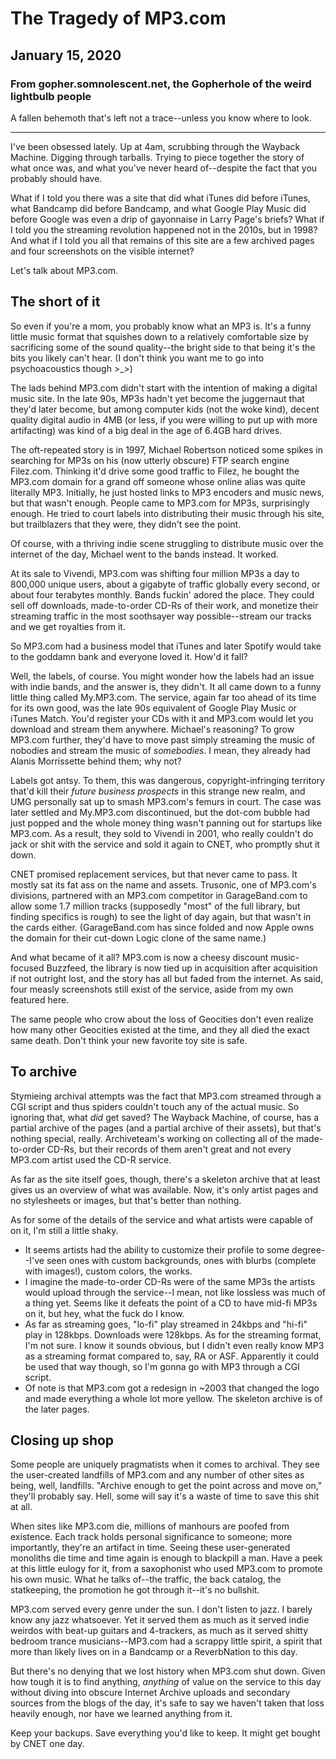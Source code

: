 # The Tragedy of MP3.com
## January 15, 2020
### From gopher.somnolescent.net, the Gopherhole of the weird lightbulb people
A fallen behemoth that's left not a trace--unless you know where to look.

---

I've been obsessed lately. Up at 4am, scrubbing through the Wayback Machine.
Digging through tarballs. Trying to piece together the story of what once
was, and what you've never heard of--despite the fact that you probably
should have.

What if I told you there was a site that did what iTunes did before iTunes,
what Bandcamp did before Bandcamp, and what Google Play Music did before
Google was even a drip of gayonnaise in Larry Page's briefs? What if I told
you the streaming revolution happened not in the 2010s, but in 1998? And
what if I told you all that remains of this site are a few archived pages
and four screenshots on the visible internet?

Let's talk about MP3.com.

## The short of it

So even if you're a mom, you probably know what an MP3 is. It's a funny
little music format that squishes down to a relatively comfortable size by
sacrificing some of the sound quality--the bright side to that being it's the
bits you likely can't hear. (I don't think you want me to go into
psychoacoustics though >_>)

The lads behind MP3.com didn't start with the intention of making a digital
music site. In the late 90s, MP3s hadn't yet become the juggernaut that
they'd later become, but among computer kids (not the woke kind), decent
quality digital audio in 4MB (or less, if you were willing to put up with
more artifacting) was kind of a big deal in the age of 6.4GB hard drives.

The oft-repeated story is in 1997, Michael Robertson noticed some spikes in
searching for MP3s on his (now utterly obscure) FTP search engine Filez.com.
Thinking it'd drive some good traffic to Filez, he bought the MP3.com domain
for a grand off someone whose online alias was quite literally MP3.
Initially, he just hosted links to MP3 encoders and music news, but that
wasn't enough. People came to MP3.com for MP3s, surprisingly enough. He tried
to court labels into distributing their music through his site, but
trailblazers that they were, they didn't see the point.

Of course, with a thriving indie scene struggling to distribute music over
the internet of the day, Michael went to the bands instead. It worked.

At its sale to Vivendi, MP3.com was shifting four million MP3s a day to
800,000 unique users, about a gigabyte of traffic globally every second, or
about four terabytes monthly. Bands fuckin' adored the place. They could sell
off downloads, made-to-order CD-Rs of their work, and monetize their
streaming traffic in the most soothsayer way possible--stream our tracks and
we get royalties from it.

So MP3.com had a business model that iTunes and later Spotify would take to
the goddamn bank and everyone loved it. How'd it fall?

Well, the labels, of course. You might wonder how the labels had an issue
with indie bands, and the answer is, they didn't. It all came down to a funny
little thing called My.MP3.com. The service, again far too ahead of its time
for its own good, was the late 90s equivalent of Google Play Music or iTunes
Match. You'd register your CDs with it and MP3.com would let you download and
stream them anywhere. Michael's reasoning? To grow MP3.com further, they'd
have to move past simply streaming the music of nobodies and stream the music
of *somebodies*. I mean, they already had Alanis Morrissette behind them; why
not?

Labels got antsy. To them, this was dangerous, copyright-infringing territory
that'd kill their *future business prospects* in this strange new realm, and
UMG personally sat up to smash MP3.com's femurs in court. The case was later
settled and My.MP3.com discontinued, but the dot-com bubble had just popped
and the whole money thing wasn't panning out for startups like MP3.com. As a
result, they sold to Vivendi in 2001, who really couldn't do jack or shit
with the service and sold it again to CNET, who promptly shut it down.

CNET promised replacement services, but that never came to pass. It mostly
sat its fat ass on the name and assets. Trusonic, one of MP3.com's divisions,
partnered with an MP3.com competitor in GarageBand.com to allow some 1.7
million tracks (supposedly "most" of the full library, but finding specifics
is rough) to see the light of day again, but that wasn't in the cards either.
(GarageBand.com has since folded and now Apple owns the domain for their
cut-down Logic clone of the same name.)

And what became of it all? MP3.com is now a cheesy discount music-focused
Buzzfeed, the library is now tied up in acquisition after acquisition if not
outright lost, and the story has all but faded from the internet. As said,
four measly screenshots still exist of the service, aside from my own
featured here.

The same people who crow about the loss of Geocities don't even realize how
many other Geocities existed at the time, and they all died the exact same
death. Don't think your new favorite toy site is safe.

## To archive

Stymieing archival attempts was the fact that MP3.com streamed through a CGI
script and thus spiders couldn't touch any of the actual music. So ignoring
that, what *did* get saved? The Wayback Machine, of course, has a partial
archive of the pages (and a partial archive of their assets), but that's
nothing special, really. Archiveteam's working on collecting all of the
made-to-order CD-Rs, but their records of them aren't great and not every
MP3.com artist used the CD-R service.

As far as the site itself goes, though, there's a skeleton archive that at
least gives us an overview of what was available. Now, it's only artist pages
and no stylesheets or images, but that's better than nothing.

As for some of the details of the service and what artists were capable of on
it, I'm still a little shaky.

- It seems artists had the ability to customize their profile to some
degree--I've seen ones with custom backgrounds, ones with blurbs (complete
with images!), custom colors, the works.
- I imagine the made-to-order CD-Rs were of the same MP3s the artists would
upload through the service--I mean, not like lossless was much of a thing
yet. Seems like it defeats the point of a CD to have mid-fi MP3s on it, but
hey, what the fuck do I know.
- As far as streaming goes, "lo-fi" play streamed in 24kbps and "hi-fi" play
in 128kbps. Downloads were 128kbps. As for the streaming format, I'm not
sure. I know it sounds obvious, but I didn't even really know MP3 as a
streaming format compared to, say, RA or ASF. Apparently it could be used
that way though, so I'm gonna go with MP3 through a CGI script.
- Of note is that MP3.com got a redesign in ~2003 that changed the logo and
made everything a whole lot more yellow. The skeleton archive is of the
later pages.

## Closing up shop

Some people are uniquely pragmatists when it comes to archival. They see
the user-created landfills of MP3.com and any number of other sites as being,
well, landfills. "Archive enough to get the point across and move on,"
they'll probably say. Hell, some will say it's a waste of time to save this
shit at all.

When sites like MP3.com die, millions of manhours are poofed from existence.
Each track holds personal significance to someone; more importantly, they're
an artifact in time. Seeing these user-generated monoliths die time and time
again is enough to blackpill a man. Have a peek at this little eulogy for it,
from a saxophonist who used MP3.com to promote his own music. What he talks
of--the traffic, the back catalog, the statkeeping, the promotion he got
through it--it's no bullshit.

MP3.com served every genre under the sun. I don't listen to jazz. I barely
know any jazz whatsoever. Yet it served them as much as it served indie
weirdos with beat-up guitars and 4-trackers, as much as it served shitty
bedroom trance musicians--MP3.com had a scrappy little spirit, a spirit that
more than likely lives on in a Bandcamp or a ReverbNation to this day.

But there's no denying that we lost history when MP3.com shut down. Given how
tough it is to find anything, *anything* of value on the service to this day
without diving into obscure Internet Archive uploads and secondary sources
from the blogs of the day, it's safe to say we haven't taken that loss
heavily enough, nor have we learned anything from it.

Keep your backups. Save everything you'd like to keep. It might get bought by
CNET one day.